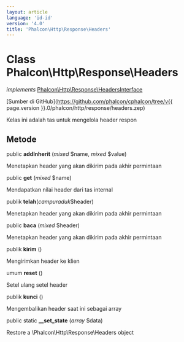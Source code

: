 ```yaml
---
layout: article
language: 'id-id'
version: '4.0'
title: 'Phalcon\Http\Response\Headers'
---
```

# Class **Phalcon\Http\Response\Headers**

*implements* [Phalcon\Http\Response\HeadersInterface](Phalcon_Http_Response_HeadersInterface)

[Sumber di GitHub](https://github.com/phalcon/cphalcon/tree/v{{ page.version }}.0/phalcon/http/response/headers.zep)

Kelas ini adalah tas untuk mengelola header respon

## Metode

public **addInherit** (*mixed* $name, *mixed* $value)

Menetapkan header yang akan dikirim pada akhir permintaan

public **get** (*mixed* $name)

Mendapatkan nilai header dari tas internal

publik **telah**(*campuraduk*$header)

Menetapkan header yang akan dikirim pada akhir permintaan

public **baca** (*mixed* $header)

Menetapkan header yang akan dikirim pada akhir permintaan

publik **kirim** ()

Mengirimkan header ke klien

umum **reset** ()

Setel ulang setel header

publik **kunci** ()

Mengembalikan header saat ini sebagai array

public static **__set_state** (*array* $data)

Restore a \Phalcon\Http\Response\Headers object